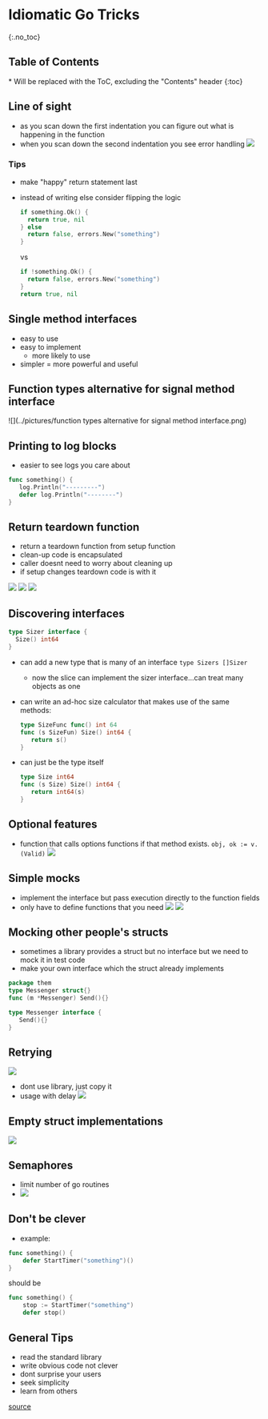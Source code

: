 # Idiomatic Go Tricks

{:.no_toc}

<h2 id="toc-header">Table of Contents <i class="fa fa-chevron-up" aria-hidden="true" id="toc-arrow"></i></h2>
* Will be replaced with the ToC, excluding the "Contents" header
{:toc}


## Line of sight
- as you scan down the first indentation you can figure out what is happening in the function
- when you scan down the second indentation you see error handling
![](../pictures/Line-of-sight.png)

### Tips
- make "happy" return statement last
- instead of writing else consider flipping the logic

  ``` go
  if something.Ok() {
    return true, nil
  } else
    return false, errors.New("something")
  }
  ```

   vs

  ``` go
  if !something.Ok() {
    return false, errors.New("something")
  }
  return true, nil
  ```


## Single method interfaces
 - easy to use
 - easy to implement
	 - more likely to use
 - simpler = more powerful and useful

## Function types alternative for signal method interface  
![](../pictures/function types alternative for signal method interface.png)   

## Printing to log blocks
- easier to see logs you care about

``` go
func something() {
   log.Println("---------")
   defer log.Println("--------")
}
```

## Return teardown function
- return a teardown function from setup function
- clean-up code is encapsulated
- caller doesnt need to worry about cleaning up
- if setup changes teardown code is with it

![](../pictures/teardown_1.png)
![](../pictures/teardown_2.png)
![](../pictures/teardown_3.png)

## Discovering interfaces
``` go
type Sizer interface {
  Size() int64
}
```
- can add a new type that is many of an interface `type Sizers []Sizer`
	- now the slice can implement the sizer interface...can treat many objects as one
- can write an ad-hoc size calculator that makes use of the same methods:

	``` go
	type SizeFunc func() int 64
	func (s SizeFun) Size() int64 {
	   return s()
	}
	```
- can just be the type itself
	``` go
	type Size int64
	func (s Size) Size() int64 {
	   return int64(s)
	}
	```

## Optional features
- function that calls options functions if that method exists. `obj, ok := v.(Valid)`
![](../pictures/optional_features.png)

## Simple mocks
- implement the interface but pass execution directly to the function fields
- only have to define functions that you need
![](../pictures/simple_mock_1.png)
![](../pictures/simple_mock_2.png)


## Mocking other people's structs
- sometimes a library provides a struct but no interface but we need to mock it in test code
- make your own interface which the struct already implements
``` go
package them
type Messenger struct{}
func (m *Messenger) Send(){}
```

``` go
type Messenger interface {
   Send(){}
}
```

## Retrying
![](../pictures/retrying.png)
- dont use library, just copy it
- usage with delay
![](../pictures/retry_delay.png)

## Empty struct implementations
![](../pictures/empty_struct.png)

## Semaphores
- limit number of go routines
- ![](../pictures/semaphores.png)

## Don't be clever
- example:
``` go
func something() {
    defer StartTimer("something")()
}
```
should be

``` go
func something() {
    stop := StartTimer("something")
    defer stop()    
```

## General Tips
- read the standard library
- write obvious code not clever
- dont surprise your users
- seek simplicity
- learn from others

[source](https://www.youtube.com/watch?v=yeetIgNeIkc&t=328s)
